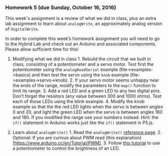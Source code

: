 ### Homework 5 (due Sunday, October 16, 2016)

This week's assignment is a review of what we did in class, plus an extra lab assignment to learn about `analogWrite`, an approximately analog version of `digitalWrite`.

In order to complete this week’s homework assignment you will need to go to the Hybrid Lab and check out an Arduino and associated components. Please allow sufficient time for this!

  1. Modifying what we did in class
    1. Rebuild the circuit that we built in class, consisting of a potentiometer and a servo motor. Test first the potentiometer using the `analogReadSerial` example (file->examples->basics) and then test the servo using the `knob` example (file->examples->servo->knob).
    2. If your servo motor seems unhappy near the ends of the range, modify the parameters to the `map()` function to limit its range.
    3. Add a red LED and a green LED to any two digital pins. Don’t forget the resistors (any value between 300 and 1000 ohms). Test each of those LEDs using the blink example.
    4. Modify the knob example so that the the red LED lights when the servo is between angles 0 and 20, and light the green LED when the servo is between angles 160 and 180. If you modified the range use your numbers instead. Hint: the `if()` statement in Arduino works just like the `if()` statement in P5.js.
  
  2. Learn about `analogWrite()`
    1. Read the `analogWrite()` [reference page](https://www.arduino.cc/en/Reference/AnalogWrite).
    2. Optional: If you are curious about PWM read (this explanation)[https://www.arduino.cc/en/Tutorial/PWM].
    3. Follow [this tutorial](https://www.arduino.cc/en/Tutorial/AnalogInOutSerial) to use a potentiometer to control the brightness of an LED.

